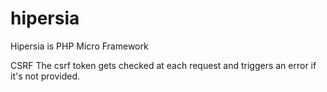 # hipersia
Hipersia is PHP Micro Framework

CSRF
The csrf token gets checked at each request and triggers an error if it's not provided.
